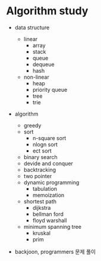 # Algorithm study
- data structure
  - linear
    - array
    - stack
    - queue
    - dequeue
    - hash
  - non-linear
    - heap
    - priority queue
    - tree
    - trie
    
- algorithm
  - greedy
  - sort
    - n-square sort
    - nlogn sort
    - ect sort
  - binary search
  - devide and conquer
  - backtracking
  - two pointer
  - dynamic programming
    - tabulation
    - memoization
  - shortest path
    - dijkstra
    - bellman ford
    - floyd warshall
  - minimum spanning tree
    - kruskal
    - prim

- backjoon, programmers 문제 풀이
